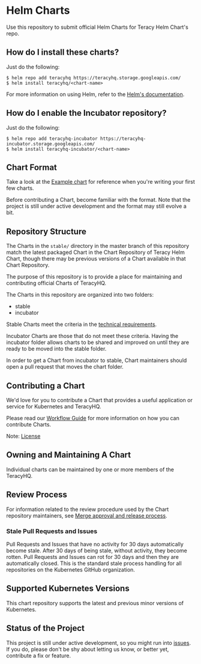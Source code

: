 # Helm Charts

Use this repository to submit official Helm Charts for Teracy Helm Chart's repo.

## How do I install these charts?

Just do the following:
```
$ helm repo add teracyhq https://teracyhq.storage.googleapis.com/
$ helm install teracyhq/<chart-name>
```

For more information on using Helm, refer to the [Helm's documentation](https://github.com/kubernetes/helm#docs).

## How do I enable the Incubator repository?


Just do the following:
```
$ helm repo add teracyhq-incubator https://teracyhq-incubator.storage.googleapis.com/
$ helm install teracyhq-incubator/<chart-name>
```

## Chart Format

Take a look at the [Example chart](https://docs.helm.sh/developing_charts/#charts) for reference when you're writing your first few charts.

Before contributing a Chart, become familiar with the format. Note that the project is still under active development and the format may still evolve a bit.

## Repository Structure

The Charts in the `stable/` directory in the master branch of this repository match the latest packaged Chart in the Chart Repository of Teracy Helm Chart, though there may be previous versions of a Chart available in that Chart Repository.

The purpose of this repository is to provide a place for maintaining and contributing official Charts of TeracyHQ.

The Charts in this repository are organized into two folders:

* stable
* incubator

Stable Charts meet the criteria in the [technical requirements](https://github.com/helm/charts/blob/master/CONTRIBUTING.md#technical-requirements).

Incubator Charts are those that do not meet these criteria. Having the incubator folder allows charts to be shared and improved on until they are ready to be moved into the stable folder.

In order to get a Chart from incubator to stable, Chart maintainers should open a pull request that moves the chart folder.

## Contributing a Chart

We'd love for you to contribute a Chart that provides a useful application or service for Kubernetes and TeracyHQ. 

Please read our [Workflow Guide](http://dev.teracy.org/docs/workflow.html) for more information on how you can contribute Charts.

Note: [License](LICENSE)

## Owning and Maintaining A Chart

Individual charts can be maintained by one or more members of the TeracyHQ. 

## Review Process

For information related to the review procedure used by the Chart repository maintainers, see [Merge approval and release process](http://dev.teracy.org/docs/workflow.html#official-repository-s-merging-and-releasing).


### Stale Pull Requests and Issues

Pull Requests and Issues that have no activity for 30 days automatically become stale. After 30 days of being stale, without activity, they become rotten. Pull Requests and Issues can rot for 30 days and then they are automatically closed. This is the standard stale process handling for all repositories on the Kubernetes GitHub organization.

## Supported Kubernetes Versions

This chart repository supports the latest and previous minor versions of Kubernetes.

## Status of the Project

This project is still under active development, so you might run into [issues](https://github.com/teracyhq/helm-charts/issues). If you do, please don't be shy about letting us know, or better yet, contribute a fix or feature.
